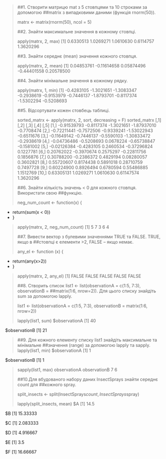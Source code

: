 > ##1. Створити матрицю mat з 5 стовпцями та 10 строками за допомогою
> ##matrix з випадковими даними (функція rnorm(50)).
> 
> matrx <- matrix(rnorm(50), ncol = 5)
> 
> ##2. Знайти максимальне значення в кожному стовпці.
> 
> apply(matrx, 2, max)
[1] 0.6330513 1.0269271 1.0610630 0.6114757 1.3620296
> 
> ##3. Знайти середнє (mean) значення кожного стовпця.
> 
> apply(matrx, 2, mean)
[1]  0.04853761 -0.11614658  0.05874496 -0.44401558  0.20578500
> 
> ##4. Знайти мінімальне значення в кожному рядку.
> 
> apply(matrx, 1, min)
 [1] -0.4283105 -1.3021651 -1.3083347 -0.2938619 -0.9153979 -0.7446137 -1.8793701 -0.8117374 -1.5302294 -0.5208693
> 
> ##5. Відсортувати кожен стовбець таблиці.
> 
> sorted_matrx <- apply(matrx, 2, sort, decreasing = F)
> sorted_matrx
             [,1]       [,2]       [,3]        [,4]       [,5]
 [1,] -0.91539793 -0.8117374 -1.3021651 -1.87937010 -0.7708474
 [2,] -0.72211441 -0.7572506 -0.9339241 -1.53022943 -0.6511676
 [3,] -0.11649142 -0.7446137 -0.5590103 -1.30833472 -0.2938619
 [4,] -0.04736486 -0.5208693  0.0678224 -0.65738847 -0.1581002
 [5,] -0.02126384 -0.4283105  0.2460534 -0.37296824  0.1227781
 [6,]  0.20762022 -0.3970674  0.2575297 -0.22811756  0.1856876
 [7,]  0.30788200 -0.2386372  0.4829194  0.08280057  0.3602821
 [8,]  0.55720607  0.8174438  0.5891018  0.28710759  0.7497728
 [9,]  0.60224900  0.8926494  0.6780594  0.55486885  1.1512769
[10,]  0.63305131  1.0269271  1.0610630  0.61147574  1.3620296
> 
> ##6. Знайти кількість значень < 0 для кожного стовпця. Використати свою
> ##функцію.
> 
> neg_num_count <- function(x) {
+   return(sum(x < 0))
+ }
> 
> apply(matrx, 2, neg_num_count)
[1] 5 7 3 6 4
> 
> ##7. Вивести вектор з булевими значеннями TRUE та FALSE. TRUE, якщо в
> ##стовпці є елементи >2, FALSE – якщо немає.
> 
> any_el <- function (x) {
+   return(any(x>2))
+ }
> 
> apply(matrx, 2, any_el)
[1] FALSE FALSE FALSE FALSE FALSE
> 
> ##8. Створить список list1 <- list(observationA = c(1:5, 7:3), observationB =
> ##matrix(1:6, nrow=2)). Для цього списку знайдіть sum за допомогою lapply.
> 
> list1 <- list(observationA = c(1:5, 7:3), observationB = matrix(1:6, nrow=2))
> 
> lapply(list1, sum)
$observationA
[1] 40

$observationB
[1] 21

> 
> ##9. Для кожного елементу списку list1 знайдіть максимальне та мінімальне
> ##значення (range) за допомогою lapply та sapply.
> lapply(list1, min)
$observationA
[1] 1

$observationB
[1] 1

> 
> sapply(list1, max)
observationA observationB 
           7            6 
> 
> ##10.Для вбудованого набору даних InsectSprays знайти середнє count для
> ##кожного spray.
> 
> split_insects <- split(InsectSprays$count,InsectSprays$spray)
> 
> lapply(split_insects, mean)
$A
[1] 14.5

$B
[1] 15.33333

$C
[1] 2.083333

$D
[1] 4.916667

$E
[1] 3.5

$F
[1] 16.66667